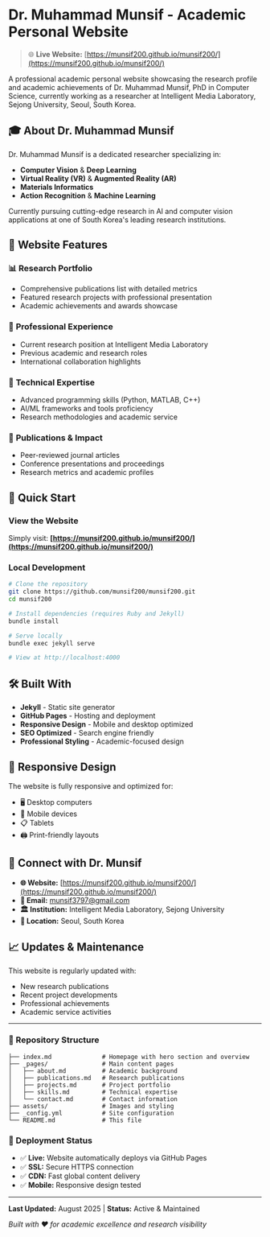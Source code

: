 # Dr. Muhammad Munsif - Academic Personal Website

> 🌐 **Live Website:** [https://munsif200.github.io/munsif200/](https://munsif200.github.io/munsif200/)

A professional academic personal website showcasing the research profile and academic achievements of Dr. Muhammad Munsif, PhD in Computer Science, currently working as a researcher at Intelligent Media Laboratory, Sejong University, Seoul, South Korea.

## 🎓 About Dr. Muhammad Munsif

Dr. Muhammad Munsif is a dedicated researcher specializing in:
- **Computer Vision** & **Deep Learning**
- **Virtual Reality (VR)** & **Augmented Reality (AR)**
- **Materials Informatics**
- **Action Recognition** & **Machine Learning**

Currently pursuing cutting-edge research in AI and computer vision applications at one of South Korea's leading research institutions.

## 🌟 Website Features

### 📊 **Research Portfolio**
- Comprehensive publications list with detailed metrics
- Featured research projects with professional presentation
- Academic achievements and awards showcase

### 💼 **Professional Experience**
- Current research position at Intelligent Media Laboratory
- Previous academic and research roles
- International collaboration highlights

### 🔬 **Technical Expertise**
- Advanced programming skills (Python, MATLAB, C++)
- AI/ML frameworks and tools proficiency
- Research methodologies and academic service

### 📝 **Publications & Impact**
- Peer-reviewed journal articles
- Conference presentations and proceedings
- Research metrics and academic profiles

## 🚀 Quick Start

### View the Website
Simply visit: **[https://munsif200.github.io/munsif200/](https://munsif200.github.io/munsif200/)**

### Local Development
```bash
# Clone the repository
git clone https://github.com/munsif200/munsif200.git
cd munsif200

# Install dependencies (requires Ruby and Jekyll)
bundle install

# Serve locally
bundle exec jekyll serve

# View at http://localhost:4000
```

## 🛠️ Built With

- **Jekyll** - Static site generator
- **GitHub Pages** - Hosting and deployment
- **Responsive Design** - Mobile and desktop optimized
- **SEO Optimized** - Search engine friendly
- **Professional Styling** - Academic-focused design

## 📱 Responsive Design

The website is fully responsive and optimized for:
- 🖥️ Desktop computers
- 📱 Mobile devices
- 📋 Tablets
- 🖨️ Print-friendly layouts

## 🔗 Connect with Dr. Munsif

- **🌐 Website:** [https://munsif200.github.io/munsif200/](https://munsif200.github.io/munsif200/)
- **📧 Email:** munsif3797@gmail.com
- **🏛️ Institution:** Intelligent Media Laboratory, Sejong University
- **📍 Location:** Seoul, South Korea

## 📈 Updates & Maintenance

This website is regularly updated with:
- New research publications
- Recent project developments
- Professional achievements
- Academic service activities

---

### 📄 Repository Structure

```
├── index.md              # Homepage with hero section and overview
├── _pages/               # Main content pages
│   ├── about.md          # Academic background
│   ├── publications.md   # Research publications
│   ├── projects.md       # Project portfolio
│   ├── skills.md         # Technical expertise
│   └── contact.md        # Contact information
├── assets/               # Images and styling
├── _config.yml           # Site configuration
└── README.md             # This file
```

### 🚀 Deployment Status

- ✅ **Live:** Website automatically deploys via GitHub Pages
- ✅ **SSL:** Secure HTTPS connection
- ✅ **CDN:** Fast global content delivery
- ✅ **Mobile:** Responsive design tested

---

**Last Updated:** August 2025 | **Status:** Active & Maintained

*Built with ❤️ for academic excellence and research visibility*
